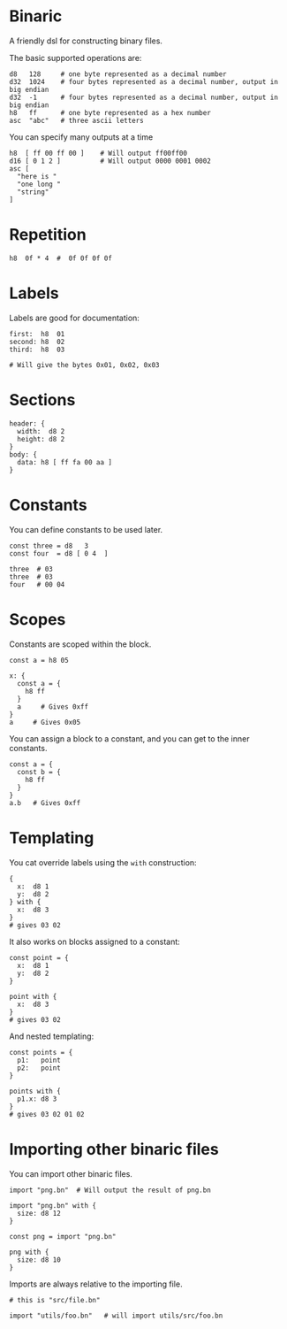 # Binaric

A friendly dsl for constructing binary files.

The basic supported operations are:

```
d8   128     # one byte represented as a decimal number
d32  1024    # four bytes represented as a decimal number, output in big endian
d32  -1      # four bytes represented as a decimal number, output in big endian
h8   ff      # one byte represented as a hex number
asc  "abc"   # three ascii letters
```

You can specify many outputs at a time

```
h8  [ ff 00 ff 00 ]    # Will output ff00ff00
d16 [ 0 1 2 ]          # Will output 0000 0001 0002
asc [
  "here is "
  "one long "
  "string"
]
```

# Repetition

```
h8  0f * 4  #  0f 0f 0f 0f
```

# Labels

Labels are good for documentation:

```
first:  h8  01
second: h8  02
third:  h8  03

# Will give the bytes 0x01, 0x02, 0x03
```

# Sections

```
header: {
  width:  d8 2
  height: d8 2
}
body: {
  data: h8 [ ff fa 00 aa ]
}
```

# Constants

You can define constants to be used later.

```
const three = d8   3
const four  = d8 [ 0 4  ]

three  # 03
three  # 03
four   # 00 04
```


# Scopes

Constants are scoped within the block.

```
const a = h8 05

x: {
  const a = {
    h8 ff
  }
  a     # Gives 0xff
}
a     # Gives 0x05
```

You can assign a block to a constant, and you can get to the inner constants.

```
const a = {
  const b = {
    h8 ff
  }
}
a.b   # Gives 0xff
```

# Templating

You cat override labels using the `with` construction:

```
{
  x:  d8 1
  y:  d8 2
} with {
  x:  d8 3
}
# gives 03 02
```

It also works on blocks assigned to a constant:

```
const point = {
  x:  d8 1
  y:  d8 2
}

point with {
  x:  d8 3
}
# gives 03 02
```

And nested templating:

```
const points = {
  p1:   point
  p2:   point
}

points with {
  p1.x: d8 3
}
# gives 03 02 01 02
```

# Importing other binaric files

You can import other binaric files.

```
import "png.bn"  # Will output the result of png.bn

import "png.bn" with {
  size: d8 12
}

const png = import "png.bn"

png with {
  size: d8 10
}

```

Imports are always relative to the importing file.

```
# this is "src/file.bn"

import "utils/foo.bn"   # will import utils/src/foo.bn
```
